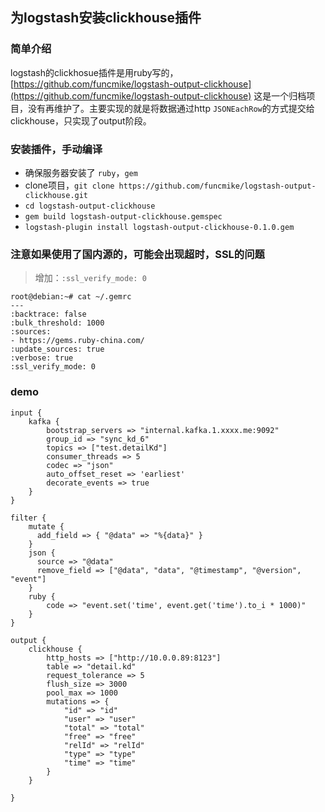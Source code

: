 ## 为logstash安装clickhouse插件

### 简单介绍
logstash的clickhosue插件是用ruby写的，[https://github.com/funcmike/logstash-output-clickhouse](https://github.com/funcmike/logstash-output-clickhouse) 这是一个归档项目，没有再维护了。主要实现的就是将数据通过http `JSONEachRow`的方式提交给clickhouse，只实现了output阶段。


### 安装插件，手动编译
- 确保服务器安装了 `ruby`，`gem`
- clone项目，`git clone https://github.com/funcmike/logstash-output-clickhouse.git`
- `cd logstash-output-clickhouse`
- `gem build logstash-output-clickhouse.gemspec`
- `logstash-plugin install logstash-output-clickhouse-0.1.0.gem`

### 注意如果使用了国内源的，可能会出现超时，SSL的问题
> 增加：`:ssl_verify_mode: 0`
```
root@debian:~# cat ~/.gemrc
---
:backtrace: false
:bulk_threshold: 1000
:sources:
- https://gems.ruby-china.com/
:update_sources: true
:verbose: true
:ssl_verify_mode: 0
```

### demo

```
input {
    kafka {
        bootstrap_servers => "internal.kafka.1.xxxx.me:9092"
        group_id => "sync_kd_6"
        topics => ["test.detailKd"]
        consumer_threads => 5
        codec => "json"
        auto_offset_reset => 'earliest'
        decorate_events => true
    }
}

filter {
    mutate {
      add_field => { "@data" => "%{data}" }
    }
    json {
      source => "@data"
      remove_field => ["@data", "data", "@timestamp", "@version", "event"]
    }
    ruby {
        code => "event.set('time', event.get('time').to_i * 1000)"
    }
}

output {
    clickhouse {
        http_hosts => ["http://10.0.0.89:8123"]
        table => "detail.kd"
        request_tolerance => 5
        flush_size => 3000
        pool_max => 1000
        mutations => {
            "id" => "id"
            "user" => "user"
            "total" => "total"
            "free" => "free"
            "relId" => "relId"
            "type" => "type"
            "time" => "time"
        }
    }

}

```